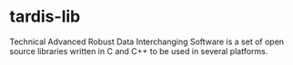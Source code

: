 # tardis-lib
Technical Advanced Robust Data Interchanging Software is a set of open source libraries written in C and C++ to be used in several platforms.
